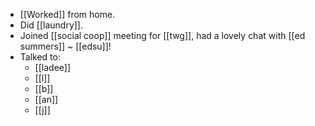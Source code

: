 - [[Worked]] from home.
- Did [[laundry]].
- Joined [[social coop]] meeting for [[twg]], had a lovely chat with [[ed summers]] ~ [[edsu]]!
- Talked to:
  - [[ladee]]
  - [[l]]
  - [[b]]
  - [[an]]
  - [[j]]
